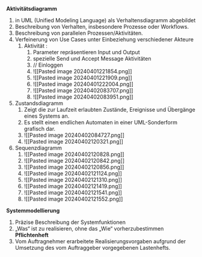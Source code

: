 **Aktivitätsdiagramm**
1. in UML (Unified Modeling Language) als Verhaltensdiagramm abgebildet
2. Beschreibung von Verhalten, insbesondere Prozesse oder Workflows.
3. Beschreibung von parallelen Prozessen/Aktivitäten.
4. Verfeinerung von Use Cases unter Einbeziehung verschiedener Akteure
	1. Aktivität : 
		1. Parameter repräsentieren Input und Output
		2. spezielle Send und Accept Message Aktivitäten
		3. // Einloggen
		4. ![[Pasted image 20240401221854.png]]
		5. ![[Pasted image 20240401221909.png]]
		6. ![[Pasted image 20240401222004.png]]
		7. ![[Pasted image 20240402083707.png]]
		8. ![[Pasted image 20240402083951.png]]
5. Zustandsdiagramm
	1. Zeigt die zur Laufzeit erlaubten Zustände, Ereignisse und Übergänge eines Systems an.
	2. Es stellt einen endlichen Automaten in einer UML-Sonderform grafisch dar.
	3. ![[Pasted image 20240402084727.png]]
	4. ![[Pasted image 20240402120321.png]]
6. Sequenzdiagramm
	1. ![[Pasted image 20240402120828.png]]
	2. ![[Pasted image 20240402120842.png]]
	3. ![[Pasted image 20240402120856.png]]
	4. ![[Pasted image 20240402121124.png]]
	5. ![[Pasted image 20240402121310.png]]
	6. ![[Pasted image 20240402121419.png]]
	7. ![[Pasted image 20240402121541.png]]
	8. ![[Pasted image 20240402121552.png]]


**Systemmodellierung**

1. Präzise Beschreibung der Systemfunktionen
2. „Was“ ist zu realisieren, ohne das „Wie“ vorherzubestimmen
**Pflichtenheft**
1. Vom Auftragnehmer erarbeitete Realisierungsvorgaben aufgrund der Umsetzung des vom Auftraggeber vorgegebenen Lastenhefts.